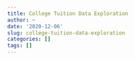 ```yaml
---
title: College Tuition Data Exploration
author: ~
date: '2020-12-06'
slug: college-tuition-data-exploration
categories: []
tags: []
---
```

